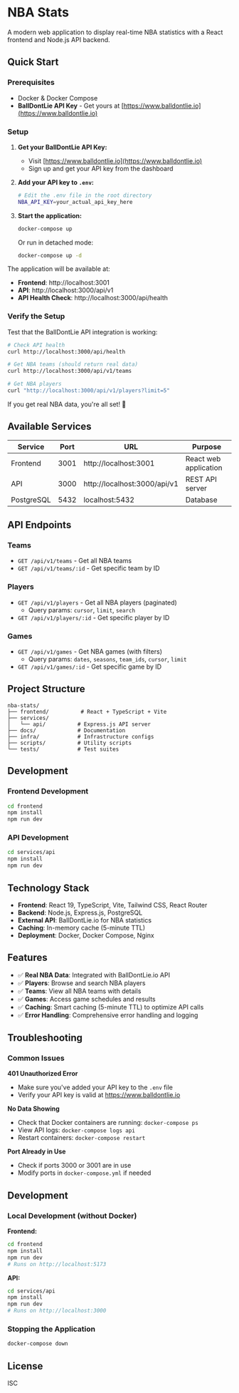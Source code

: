 # NBA Stats

A modern web application to display real-time NBA statistics with a React frontend and Node.js API backend.

## Quick Start

### Prerequisites
- Docker & Docker Compose
- **BallDontLie API Key** - Get yours at [https://www.balldontlie.io](https://www.balldontlie.io)

### Setup

1. **Get your BallDontLie API Key:**
   - Visit [https://www.balldontlie.io](https://www.balldontlie.io)
   - Sign up and get your API key from the dashboard

2. **Add your API key to `.env`:**
   ```bash
   # Edit the .env file in the root directory
   NBA_API_KEY=your_actual_api_key_here
   ```

3. **Start the application:**
   ```bash
   docker-compose up
   ```
   
   Or run in detached mode:
   ```bash
   docker-compose up -d
   ```

The application will be available at:
- **Frontend**: http://localhost:3001
- **API**: http://localhost:3000/api/v1
- **API Health Check**: http://localhost:3000/api/health

### Verify the Setup

Test that the BallDontLie API integration is working:

```bash
# Check API health
curl http://localhost:3000/api/health

# Get NBA teams (should return real data)
curl http://localhost:3000/api/v1/teams

# Get NBA players
curl "http://localhost:3000/api/v1/players?limit=5"
```

If you get real NBA data, you're all set! 🏀

## Available Services

| Service | Port | URL | Purpose |
|---------|------|-----|---------|
| Frontend | 3001 | http://localhost:3001 | React web application |
| API | 3000 | http://localhost:3000/api/v1 | REST API server |
| PostgreSQL | 5432 | localhost:5432 | Database |

## API Endpoints

### Teams
- `GET /api/v1/teams` - Get all NBA teams
- `GET /api/v1/teams/:id` - Get specific team by ID

### Players
- `GET /api/v1/players` - Get all NBA players (paginated)
  - Query params: `cursor`, `limit`, `search`
- `GET /api/v1/players/:id` - Get specific player by ID

### Games
- `GET /api/v1/games` - Get NBA games (with filters)
  - Query params: `dates`, `seasons`, `team_ids`, `cursor`, `limit`
- `GET /api/v1/games/:id` - Get specific game by ID

## Project Structure

```
nba-stats/
├── frontend/          # React + TypeScript + Vite
├── services/
│   └── api/          # Express.js API server
├── docs/             # Documentation
├── infra/            # Infrastructure configs
├── scripts/          # Utility scripts
└── tests/            # Test suites
```

## Development

### Frontend Development
```bash
cd frontend
npm install
npm run dev
```

### API Development
```bash
cd services/api
npm install
npm run dev
```

## Technology Stack

- **Frontend**: React 19, TypeScript, Vite, Tailwind CSS, React Router
- **Backend**: Node.js, Express.js, PostgreSQL
- **External API**: BallDontLie.io for NBA statistics
- **Caching**: In-memory cache (5-minute TTL)
- **Deployment**: Docker, Docker Compose, Nginx

## Features

- ✅ **Real NBA Data**: Integrated with BallDontLie.io API
- ✅ **Players**: Browse and search NBA players
- ✅ **Teams**: View all NBA teams with details
- ✅ **Games**: Access game schedules and results
- ✅ **Caching**: Smart caching (5-minute TTL) to optimize API calls
- ✅ **Error Handling**: Comprehensive error handling and logging

## Troubleshooting

### Common Issues

**401 Unauthorized Error**
- Make sure you've added your API key to the `.env` file
- Verify your API key is valid at https://www.balldontlie.io

**No Data Showing**
- Check that Docker containers are running: `docker-compose ps`
- View API logs: `docker-compose logs api`
- Restart containers: `docker-compose restart`

**Port Already in Use**
- Check if ports 3000 or 3001 are in use
- Modify ports in `docker-compose.yml` if needed

## Development

### Local Development (without Docker)

**Frontend:**
```bash
cd frontend
npm install
npm run dev
# Runs on http://localhost:5173
```

**API:**
```bash
cd services/api
npm install
npm run dev
# Runs on http://localhost:3000
```

### Stopping the Application

```bash
docker-compose down
```

## License

ISC
